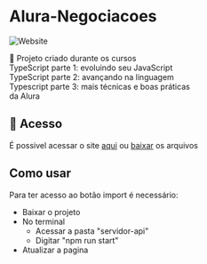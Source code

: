 # Alura-Negociacoes
![Website](https://img.shields.io/website?down_color=lightgrey&style=flat-square&logo=appveyor&down_message=offline&label=STATUS&logo=STATUS&style=for-the-badge&up_message=FINALIZADO&url=https%3A%2F%2Fshields.io)

:book: Projeto criado durante os cursos \
TypeScript parte 1: evoluindo seu JavaScript \
TypeScript parte 2: avançando na linguagem \
Typescript parte 3: mais técnicas e boas práticas \
da Alura

## 📁 Acesso
É possivel acessar o site <a href="https://alura-negociacoes-64ajy17cn-lucaslkj.vercel.app/">aqui</a>
ou <a href="https://github.com/lucash-barbosa/Alura-Negociacoes/archive/refs/heads/master.zip">baixar</a> os arquivos

## Como usar
Para ter acesso ao botão import é necessário:
* Baixar o projeto
* No terminal 
    - Acessar a pasta "servidor-api"
    - Digitar "npm run start"
* Atualizar a pagina
